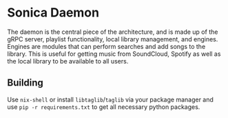 # Sonica Daemon
The daemon is the central piece of the architecture, and is made up of the gRPC server, playlist functionality, local library management, and engines. Engines are modules that can perform searches and add songs to the library. This is useful for getting music from SoundCloud, Spotify as well as the local library to be available to all users.

## Building
Use `nix-shell` or install `libtaglib`/`taglib` via your package manager and use `pip -r requirements.txt` to get all necessary python packages.
